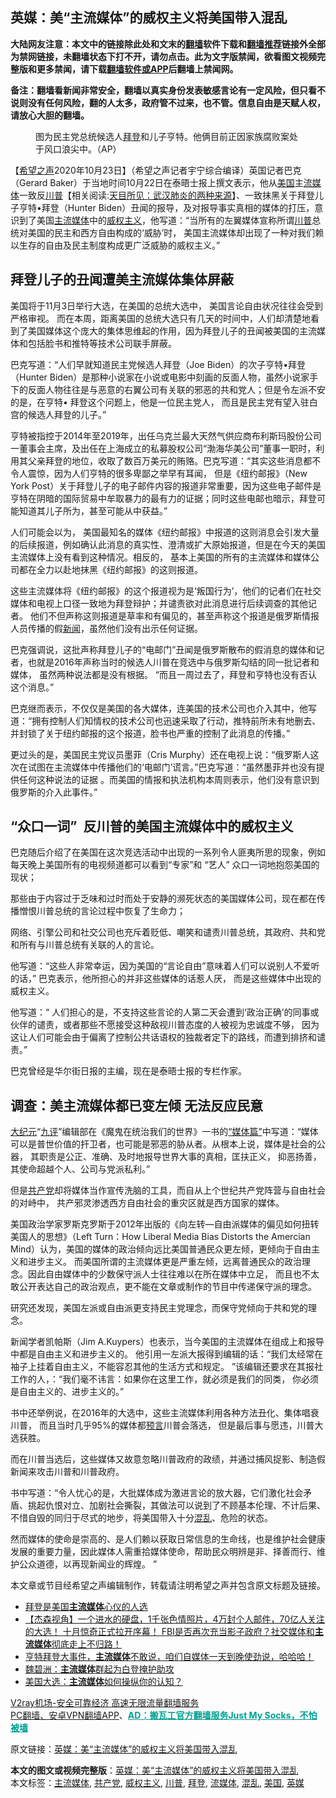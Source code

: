  <h2>英媒：美“主流媒体”的威权主义将美国带入混乱</h2> <p class="notice"><b>大陆网友注意：本文中的链接除此处和文末的<a href="https://github.com/bannedbook/fanqiang" >翻墙</a>软件下载和<a href="https://github.com/killgcd/justmysocks/blob/master/README.md">翻墙推荐</a>链接外全部为禁网链接，未翻墙状态下打不开，请勿点击。此为文字版禁闻，欲看图文视频完整版和更多禁闻，请下载<a href="https://github.com/bannedbook/fanqiang">翻墙软件或APP</a>后翻墙上禁闻网。</p><p>备注：翻墙看新闻非常安全，翻墙以真实身份发表敏感言论有一定风险，但只看不说则没有任何风险，翻的人太多，政府管不过来，也不管。信息自由是天赋人权，请放心大胆的翻墙。</b></p>  <div class="entry"> <figure><figcaption>图为民主党总统候选人<a href="https://www.bannedbook.org/bnews/tag/%e6%8b%9c%e7%99%bb/" class="st_tag internal_tag" rel="tag" title="标签 拜登 下的日志">拜登</a>和儿子亨特。他俩目前正因家族腐败案处于风口浪尖中。（AP）</figcaption></figure> <p>【<span class='wp_keywordlink_affiliate'><a href="https://www.soundofhope.org" title="希望之声" target="_blank">希望之声</a></span>2020年10月23日】（希望之声记者宇宁综合编译）英国记者巴克（Gerard Baker）于当地时间10月22日在泰晤士报上撰文表示，他从<a href="https://www.bannedbook.org/bnews/tag/%e7%be%8e%e5%9b%bd/" class="st_tag internal_tag" rel="tag" title="标签 美国 下的日志">美国</a>主<a href="https://www.bannedbook.org/bnews/tag/%E6%B5%81%E5%AA%92%E4%BD%93/" class="st_tag internal_tag" rel="tag" title="标签 流媒体 下的日志">流媒体</a>一致反<span class='wp_keywordlink'><a href="https://www.bannedbook.org/bnews/comments/20200816/1381118.html" title="天目所见：川普将再赢总统大选 共和党掌参众两院" target="_blank">川普</a></span>【相关阅读:<a href='https://www.bannedbook.org/bnews/comments/20200816/1381123.html' target='_blank'>天目所见：武汉肺炎的两种来源</a>】、一致抹黑关于拜登儿子亨特•拜登（Hunter Biden）丑闻的报导，及对报导事实真相的媒体的打压，意识到了美国<a href="https://www.bannedbook.org/bnews/tag/%e4%b8%bb%e6%b5%81%e5%aa%92%e4%bd%93/" class="st_tag internal_tag" rel="tag" title="标签 主流媒体 下的日志">主流媒体</a>中的<a href="https://www.bannedbook.org/bnews/tag/%E5%A8%81%E6%9D%83%E4%B8%BB%E4%B9%89/" class="st_tag internal_tag" rel="tag" title="标签 威权主义 下的日志">威权主义</a>，他写道：“当所有的左翼媒体宣称所谓<a href="https://www.bannedbook.org/bnews/tag/%e5%b7%9d%e6%99%ae/" class="st_tag internal_tag" rel="tag" title="标签 川普 下的日志">川普</a>总统对美国的民主和西方自由构成的‘威胁’时， 美国主流媒体却出现了一种对我们赖以生存的自由及民主制度构成更广泛威胁的威权主义。”</p> <h2>拜登儿子的丑闻遭美主流媒体集体屏蔽</h2> <p>美国将于11月3日举行大选，在美国的总统大选中， 美国言论自由状况往往会受到严格审视。 而在本周，距离美国的总统大选只有几天的时间中，人们却清楚地看到了美国媒体这个庞大的集体思维起的作用，因为拜登儿子的丑闻被美国的主流媒体和包括脸书和推特等技术公司联手屏蔽。 </p> <p>巴克写道：“人们早就知道民主党候选人拜登（Joe Biden）的次子亨特•拜登（Hunter Biden）是那种小说家在小说或电影中刻画的反面人物，虽然小说家手下的反面人物往往是与恶意的右翼公司有关联的邪恶的共和党人；但是令左派不安的是，在亨特• 拜登这个问题上，他是一位民主党人， 而且是民主党有望入驻白宫的候选人拜登的儿子。”</p> <p>亨特被指控于2014年至2019年，出任乌克兰最大天然气供应商布利斯玛股份公司一董事会主席，及出任在上海成立的私募股权公司“渤海华美公司”董事一职时，利用其父亲拜登的地位，收取了数百万美元的贿赂。巴克写道：“其实这些消息都不令人震惊，因为人们亨特的很多卑鄙之举早有耳闻， 但是《纽约邮报》（New York Post）关于拜登儿子的电子邮件内容的报道非常重要，因为这些电子邮件是亨特在阴暗的国际贸易中牟取暴力的最有力的证据；同时这些电邮也暗示，拜登可能知道其儿子所为，甚至可能从中获益。”</p> <p>人们可能会以为， 美国最知名的媒体《纽约邮报》中报道的这则消息会引发大量的后续报道，例如确认此消息的真实性、澄清或扩大原始报道，但是在今天的美国主流媒体上没有看到这种情况。相反的， 基本上美国的所有的主流媒体和媒体公司都在全力以赴地抹黑《纽约邮报》的这则报道。</p> <p>这些主流媒体将《纽约邮报》的这个报道视为是‘叛国行为’，他们的记者们在社交媒体和电视上口径一致地为拜登辩护；并谴责欲对此消息进行后续调查的其他记者。 他们不但声称这则报道是草率和有偏见的，甚至声称这个报道是俄罗斯情报人员传播的假<span class='wp_keywordlink_affiliate'><a href="https://www.bannedbook.org/" title="新闻">新闻</a></span>，虽然他们没有出示任何证据。 </p>  <p>巴克强调说，这批声称拜登儿子的“电邮门”丑闻是俄罗斯散布的假消息的媒体和记者，也就是2016年声称当时的候选人川普在竞选中与俄罗斯勾结的同一批记者和媒体， 虽然两种说法都是没有根据。 “而且一周过去了，拜登和亨特也没有否认这个消息。”</p> <p>巴克继而表示，不仅仅是美国的各大媒体，连美国的技术公司也介入其中，他写道：“拥有控制人们知情权的技术公司也迅速采取了行动，推特前所未有地删去、并封锁了关于纽约邮报的这个报道，脸书也严重的控制了此消息的传播。”</p> <p>更过头的是，美国民主党议员墨菲（Cris Murphy）还在电视上说：“俄罗斯人这次在试图在主流媒体中传播他们的‘电邮门’谎言。”巴克写道：“虽然墨菲并也没有提供任何这种说法的证据 。而美国的情报和执法机构本周则表示，他们没有意识到俄罗斯的介入此事件。”</p> <h2>“众口一词”  反川普的美国主流媒体中的威权主义</h2> <p>巴克随后介绍了在美国在这次竞选活动中出现的一系列令人匪夷所思的现象，例如每天晚上美国所有的电视频道都可以看到“专家”和 “艺人” 众口一词地抱怨美国的现状；</p> <p>那些由于内容过于乏味和过时而处于安静的濒死状态的美国媒体公司，现在都在传播憎恨川普总统的言论过程中恢复了生命力；</p> <p>网络、引擎公司和社交公司也充斥着贬低、嘲笑和谴责川普总统，其政府、共和党和所有与川普总统有关联的人的言论。</p>  <p>他写道：“这些人非常幸运，因为美国的“言论自由”意味着人们可以说别人不爱听的话，” 巴克表示，他所担心的并非这些媒体的话惹人厌， 而是这些媒体中出现的威权主义。</p> <p>他写道：“ 人们担心的是，不支持这些言论的人第二天会遭到‘政治正确’的同事或伙伴的谴责，或者那些不愿接受这种敌视川普态度的人被视为忠诚度不够， 因为这让人们可能会由于偏离了控制公共话语权的独裁者定下的路线，而遭到排挤和谴责。”</p> <p>巴克曾经是华尔街日报的主编，现在是泰晤士报的专栏作家。 </p> <h2>调查：美主流媒体都已变左倾 无法反应民意</h2> <p><span class='wp_keywordlink_affiliate'><a href="http://www.epochtimes.com/" title="大纪元" target="_blank">大纪元</a></span>“<span class='wp_keywordlink'><a href="https://www.bannedbook.org/forum2/topic2.html" title="《九评共产党》" target="_blank">九评</a></span>”编辑部在《魔鬼在统治我们的世界》一书的<a href="https://www.ntdtv.com/gb/2018/07/24/a1384788.html">“媒体篇”</a>中写道：“媒体可以是普世价值的扞卫者，也可能是邪恶的胁从者。从根本上说，媒体是社会的公器， 其职责是公正、准确、及时地报导世界大事的真相，匡扶正义， 抑恶扬善，其使命超越个人、公司与党派私利。”</p> <p>但是<a href="https://www.bannedbook.org/bnews/tag/%e5%85%b1%e4%ba%a7%e5%85%9a/" class="st_tag internal_tag" rel="tag" title="标签 共产党 下的日志">共产党</a>却将媒体当作宣传洗脑的工具，而自从上个世纪共产党阵营与自由社会的对峙中， 共产邪灵渗透西方自由社会的重灾区就是西方国家的媒体。</p> <p>美国政治学家罗斯克罗斯于2012年出版的《向左转&#8212;自由派媒体的偏见如何扭转美国人的思想》（Left Turn：How Liberal Media Bias Distorts the Amercian Mind）认为，美国的媒体的政治倾向远比美国普通民众更左倾，更倾向于自由主义和进步主义。 而美国所谓的主流媒体更是严重左倾，远离普通民众的政治理念。因此自由媒体中的少数保守派人士往往难以在所在媒体中立足， 而且也不太敢公开表达自己的政治观点，更不能在文章或制作的节目中传递保守派的理念。</p>  <p>研究还发现，美国左派或自由派更支持民主党理念，而保守党倾向于共和党的理念。</p> <p>新闻学者凯帕斯（Jim A.Kuypers）也表示，当今美国的主流媒体在组成上和报导中都是自由主义和进步主义的。 他引用一左派大报得到编辑的话：“我们太经常在袖子上挂着自由主义，不能容忍其他的生活方式和规定。 ”该编辑还要求在其报社工作的人，：“我们毫不讳言：如果你在这里工作，就必须是我们的同类， 你必须是自由主义的、进步主义的。”</p> <p>书中还举例说，在2016年的大选中，这些主流媒体利用各种方法丑化、集体唱衰川普， 而且当时几乎95%的媒体都<span class='wp_keywordlink'><a href="https://www.bannedbook.org/forum5/" title="预言玄学禁书下载" rel="nofollow">预言</a></span>川普会落选， 但是最后事与愿违，川普大选获胜。</p> <p>而在川普当选后，这些媒体又故意忽略川普政府的政绩，并通过捕风捉影、制造假新闻来攻击川普和川普政府。</p> <p>书中写道：“令人忧心的是，大批媒体成为激进言论的放大器，它们激化社会矛盾、挑起仇恨对立、加剧社会撕裂，其做法可以说到了不顾基本伦理、不计后果、不惜自毁的同归于尽式的地步，将美国带入十分<a href="https://www.bannedbook.org/bnews/tag/%E6%B7%B7%E4%B9%B1/" class="st_tag internal_tag" rel="tag" title="标签 混乱 下的日志">混乱</a>、危险的状态。</p> <p>然而媒体的使命是崇高的、是人们赖以获取日常信息的生命线，也是维护社会健康发展的重要力量，因此媒体人需重拾媒体使命，帮助民众明辨是非、择善而行、维护公众道德，以再现新闻业的辉煌。 ”</p>  <p>本文章或节目经希望之声编辑制作，转载请注明希望之声并包含原文标题及链接。</p> <ul class='op-related-articles' title='相关阅读'> <li><a href='https://www.bannedbook.org/bnews/cnnews/20201022/1418401.html' target='_blank'>拜登是美国<b>主流媒体</b>心仪的人选</a></li> <li><a href='https://www.bannedbook.org/bnews/bannedvideo/20201015/1418294.html' target='_blank'>【杰森视角】一个进水的硬盘，1千张色情照片，4万封个人邮件，70亿人关注的大选！ 十月惊奇正式拉开序幕！ FBI是否再次充当影子政府？社交媒体和<b>主流媒体</b>彻底走上不归路！</a></li> <li><a href='https://www.bannedbook.org/bnews/bannedvideo/20201021/1417893.html' target='_blank'>亨特拜登大事件，<b>主流媒体</b>不敢说，咱们自媒体一天到晚使劲说，哈哈哈！</a></li> <li><a href='https://www.bannedbook.org/bnews/baitai/20201019/1416484.html' target='_blank'>魏碧洲：<b>主流媒体</b>群起为白登掩护助攻</a></li> <li><a href='https://www.bannedbook.org/bnews/comments/20201019/1416434.html' target='_blank'>美国大选：<b>主流媒体</b>如何操纵你的认知？</a></li> </ul> <p class="texttj"> <a href="https://www.bannedbook.org/forum23/topic22702.html" target="_blank">V2ray机场-安全可靠经济 高速无限流量翻墙服务</a><br/> <a href="https://github.com/bannedbook/fanqiang/wiki/%E7%A6%81%E9%97%BB%E7%BD%91%E5%AE%89%E5%8D%93%E7%BF%BB%E5%A2%99%E6%96%B0%E9%97%BBAPP" target="_blank">PC翻墙、安卓VPN翻墙APP</a>、<span onclick="window.open('https://github.com/killgcd/justmysocks/blob/master/README.md')" style="font-weight:bold;color:#00A191;cursor:pointer;text-decoration:underline;outline:none">AD：搬瓦工官方翻墙服务Just My Socks，不怕被墙</span></p><p>原文链接：<a class="src_link"  href="https://www.soundofhope.org/post/434989" target="_blank">英媒：美“主流媒体”的威权主义将美国带入混乱</a></p><a name='sharetosocial'></a>       <div><b>本文的图文或视频完整版</b>：<a href='https://www.bannedbook.org/bnews/comments/20201024/1419300.html'>英媒：美“主流媒体”的威权主义将美国带入混乱</a></div>  </div><!--END ENTRY--> <div class="postfooter"> <div>本文标签：<a href="https://www.bannedbook.org/bnews/tag/%e4%b8%bb%e6%b5%81%e5%aa%92%e4%bd%93/" rel="tag">主流媒体</a>, <a href="https://www.bannedbook.org/bnews/tag/%e5%85%b1%e4%ba%a7%e5%85%9a/" rel="tag">共产党</a>, <a href="https://www.bannedbook.org/bnews/tag/%E5%A8%81%E6%9D%83%E4%B8%BB%E4%B9%89/" rel="tag">威权主义</a>, <a href="https://www.bannedbook.org/bnews/tag/%e5%b7%9d%e6%99%ae/" rel="tag">川普</a>, <a href="https://www.bannedbook.org/bnews/tag/%e6%8b%9c%e7%99%bb/" rel="tag">拜登</a>, <a href="https://www.bannedbook.org/bnews/tag/%E6%B5%81%E5%AA%92%E4%BD%93/" rel="tag">流媒体</a>, <a href="https://www.bannedbook.org/bnews/tag/%E6%B7%B7%E4%B9%B1/" rel="tag">混乱</a>, <a href="https://www.bannedbook.org/bnews/tag/%e7%be%8e%e5%9b%bd/" rel="tag">美国</a>, <a href="https://www.bannedbook.org/bnews/tag/%e8%8b%b1%e5%aa%92/" rel="tag">英媒</a></div>  </div><!--END POSTFOOTER--> 